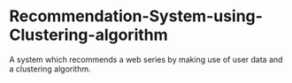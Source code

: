# Recommendation-System-using-Clustering-algorithm
A system which recommends a web series by making use of user data and a clustering algorithm.
